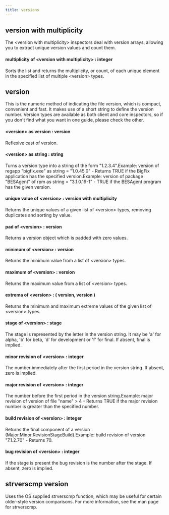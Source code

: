 ```yaml
---
title: versions
---
```


## version with multiplicity

The &lt;version with multiplicity&gt; inspectors deal with version arrays, allowing you to extract unique version values and count them. 

#### multiplicity of &lt;version with multiplicity&gt; : integer

Sorts the list and returns the multiplicity, or count, of each unique element in the specified list of multiple &lt;version&gt; types.

## version

This is the numeric method of indicating the file version, which is compact, convenient and fast. It makes use of a short string to define the version number. Version types are available as both client and core inspectors, so if you don&#39;t find what you want in one guide, please check the other.

#### &lt;version&gt; as version : version

Reflexive cast of version.

#### &lt;version&gt; as string : string

Turns a version type into a string of the form &quot;1.2.3.4&quot;.Example: version of regapp &quot;bigfix.exe&quot; as string = &quot;1.0.45.0&quot; - Returns TRUE if the BigFix application has the specified version.Example: version of package &quot;BESAgent&quot; of rpm as string = &quot;3.1.0.19-1&quot; - TRUE if the BESAgent program has the given version.

#### unique value of &lt;version&gt; : version with multiplicity

Returns the unique values of a given list of &lt;version&gt; types, removing duplicates and sorting by value.

#### pad of &lt;version&gt; : version

Returns a version object which is padded with zero values.

#### minimum of &lt;version&gt; : version

Returns the minimum value from a list of &lt;version&gt; types.

#### maximum of &lt;version&gt; : version

Returns the maximum value from a list of &lt;version&gt; types.

#### extrema of &lt;version&gt; : ( version, version )

Returns the minimum and maximum extreme values of the given list of &lt;version&gt; types.

#### stage of &lt;version&gt; : stage

The stage is represented by the letter in the version string. It may be &#39;a&#39; for alpha, &#39;b&#39; for beta, &#39;d&#39; for development or &#39;f&#39; for final. If absent, final is implied.

#### minor revision of &lt;version&gt; : integer

The number immediately after the first period in the version string. If absent, zero is implied.

#### major revision of &lt;version&gt; : integer

The number before the first period in the version string.Example: major revision of version of file &quot;name&quot; &gt; 4 - Returns TRUE if the major revision number is greater than the specified number.

#### build revision of &lt;version&gt; : integer

Returns the final component of a version (Major.Minor.RevisionStageBuild).Example: build revision of version &quot;7.1.2.70&quot; - Returns 70.

#### bug revision of &lt;version&gt; : integer

If the stage is present the bug revision is the number after the stage. If absent, zero is implied.

## strverscmp version

Uses the OS supplied strverscmp function, which may be useful for certain older-style version comparisons. For more information, see the man page for strverscmp.

